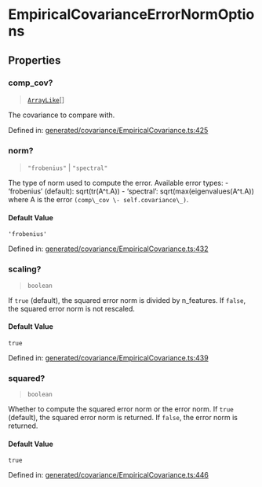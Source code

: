 # EmpiricalCovarianceErrorNormOptions

## Properties

### comp\_cov?

> [`ArrayLike`](../types/ArrayLike.md)[]

The covariance to compare with.

Defined in:  [generated/covariance/EmpiricalCovariance.ts:425](https://github.com/transitive-bullshit/scikit-learn-ts/blob/122b3c0/packages/sklearn/src/generated/covariance/EmpiricalCovariance.ts#L425)

### norm?

> `"frobenius"` \| `"spectral"`

The type of norm used to compute the error. Available error types: - ‘frobenius’ (default): sqrt(tr(A^t.A)) - ‘spectral’: sqrt(max(eigenvalues(A^t.A)) where A is the error `(comp\_cov \- self.covariance\_)`.

#### Default Value

`'frobenius'`

Defined in:  [generated/covariance/EmpiricalCovariance.ts:432](https://github.com/transitive-bullshit/scikit-learn-ts/blob/122b3c0/packages/sklearn/src/generated/covariance/EmpiricalCovariance.ts#L432)

### scaling?

> `boolean`

If `true` (default), the squared error norm is divided by n\_features. If `false`, the squared error norm is not rescaled.

#### Default Value

`true`

Defined in:  [generated/covariance/EmpiricalCovariance.ts:439](https://github.com/transitive-bullshit/scikit-learn-ts/blob/122b3c0/packages/sklearn/src/generated/covariance/EmpiricalCovariance.ts#L439)

### squared?

> `boolean`

Whether to compute the squared error norm or the error norm. If `true` (default), the squared error norm is returned. If `false`, the error norm is returned.

#### Default Value

`true`

Defined in:  [generated/covariance/EmpiricalCovariance.ts:446](https://github.com/transitive-bullshit/scikit-learn-ts/blob/122b3c0/packages/sklearn/src/generated/covariance/EmpiricalCovariance.ts#L446)
